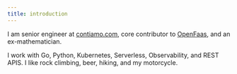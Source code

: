 ```yaml
---
title: introduction
---
```

I am senior engineer at [contiamo.com][contiamo], core contributor to [OpenFaas][openfaas], and an ex-mathematician.

I work with Go, Python, Kubernetes, Serverless, Observability, and REST APIS. I like rock climbing, beer, hiking, and my motorcycle.

[openfaas]: https://www.openfaas.com "Openfaas homepage"
[contiamo]: https://contiamo.com "Contiamo GmbH homepage"
